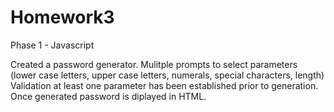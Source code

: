 # Homework3
Phase 1 - Javascript

Created a password generator. 
  Mulitple prompts to select parameters (lower case letters, upper case letters, numerals, special characters, length)
  Validation at least one parameter has been established prior to generation.
  Once generated password is diplayed in HTML.
  
  
